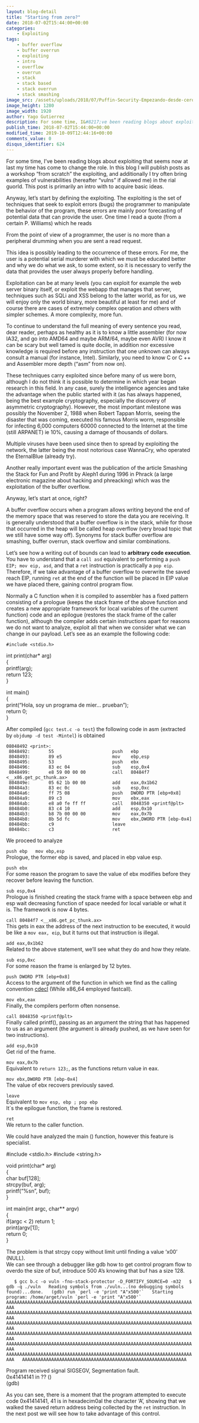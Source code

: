 ```yaml
---
layout: blog-detail
title: "Starting from zero?"
date: 2018-07-02T15:44:00+00:00
categories:
    - Exploiting
tags:
    - buffer overflow
    - buffer overrun
    - exploiting
    - intro
    - overflow
    - overrun
    - stack
    - stack based
    - stack overrun
    - stack smashing
image_src: /assets/uploads/2018/07/Puffin-Security-Empezando-desde-cero-exploiting-ciberseguridad.jpg
image_height: 1280
image_width: 1920
author: Yago Gutierrez
description: For some time, I&#8217;ve been reading blogs about exploiting that seems now at last my time has come to change the role. In this blog I will publish posts as a workshop &#8220;from scratch&#8221; the exploiting, and additionally I try often bring examples of vulnerabilities...
publish_time: 2018-07-02T15:44:00+00:00
modified_time: 2019-10-09T12:44:16+00:00
comments_value: 0
disqus_identifier: 624
---
```

For some time, I’ve been reading blogs about exploiting that seems now at last my time has come to change the role. In this blog I will publish posts as a workshop “from scratch” the exploiting, and additionally I try often bring examples of vulnerabilities (hereafter “vulns” if allowed me) in the rial guorld. This post is primarily an intro with to acquire basic ideas.

Anyway, let’s start by defining the exploiting. The exploiting is the set of techniques that seek to exploit errors (bugs) the programmer to manipulate the behavior of the program, these errors are mainly poor forecasting of potential data that can provide the user. One time I read a quote (from a certain P. Williams) which he reads

From the point of view of a programmer, the user is no more than a peripheral drumming when you are sent a read request.

This idea is possibly leading to the occurrence of these errors. For me, the user is a potential serial murderer with which we must be educated better and why we do what we ask, to some extent, so it is necessary to verify the data that provides the user always properly before handling.

Exploitation can be at many levels (you can exploit for example the web server binary itself, or exploit the webapp that manages that server, techniques such as SQLi and XSS belong to the latter world, as for us, we will enjoy only the world binary, more beautiful at least for me) and of course there are cases of extremely complex operation and others with simpler schemes. A more complexity, more fun.

To continue to understand the full meaning of every sentence you read, dear reader, perhaps as healthy as it is to know a little assembler (for now IA32, and go into AMD64 and maybe ARM/64, maybe even AVR) I know it can be scary but well tamed is quite docile, in addition nor excessive knowledge is required before any instruction that one unknown can always consult a manual (for instance, Intel). Similarly, you need to know C or C ++ and Assembler more depth (“asm” from now on).

These techniques carry exploited since before many of us were born, although I do not think it is possible to determine in which year began research in this field. In any case, surely the intelligence agencies and take the advantage when the public started with it (as has always happened, being the best example cryptography, especially the discovery of asymmetric cryptography). However, the most important milestone was possibly the November 2, 1988 when Robert Tappan Morris, seeing the disaster that was coming, executed his famous Morris worm, responsible for infecting 6,000 computers 60000 connected to the Internet at the time (still ARPANET) ie 10%, causing a damage of thousands of dollars.

Multiple viruses have been used since then to spread by exploiting the network, the latter being the most notorious case WannaCry, who operated the EternalBlue (already try).

Another really important event was the publication of the article Smashing the Stack for Fun and Profit by Aleph1 during 1996 in Phrack (a large electronic magazine about hacking and phreacking) which was the exploitation of the buffer overflow.

Anyway, let’s start at once, right?

A buffer overflow occurs when a program allows writing beyond the end of the memory space that was reserved to store the data you are receiving. It is generally understood that a buffer overflow is in the stack, while for those that occurred in the heap will be called heap overflow (very broad topic that we still have some way off). Synonyms for stack buffer overflow are smashing, buffer overrun, stack overflow and similar combinations.

Let’s see how a writing out of bounds can lead to **arbitrary code execution**. You have to understand that a `call asd` equivalent to performing a `push EIP; mov eip, asd`, and that a `ret` instruction is practically a `pop eip`. Therefore, if we take advantage of a buffer overflow to overwrite the saved reach EIP, running `ret` at the end of the function will be placed in EIP value we have placed there, gaining control program flow.

Normally a C function when it is compiled to assembler has a fixed pattern consisting of a prologue (keeps the stack frame of the above function and creates a new appropriate framework for local variables of the current function) code and an epilogue (restores the stack frame of the caller function), although the compiler adds certain instructions apart for reasons we do not want to analyze, exploit all that when we consider what we can change in our payload. Let’s see as an example the following code:  

    #include <stdio.h>

int print(char\* arg)  
{  
printf(arg);  
return 123;  
}

int main()  
{  
print(“Hola, soy un programa de mier… prueban”);  
return 0;  
}

After compiled (`gcc test.c -o test`) the following code in asm (extracted by `objdump -d test -Mintel`) is obtained

    08048492 <print>:
     8048492:       55                      push   ebp
     8048493:       89 e5                   mov    ebp,esp
     8048495:       53                      push   ebx
     8048496:       83 ec 04                sub    esp,0x4
     8048499:       e8 59 00 00 00          call   80484f7 <__x86.get_pc_thunk.ax>
     804849e:       05 62 1b 00 00          add    eax,0x1b62
     80484a3:       83 ec 0c                sub    esp,0xc
     80484a6:       ff 75 08                push   DWORD PTR [ebp+0x8]
     80484a9:       89 c3                   mov    ebx,eax
     80484ab:       e8 a0 fe ff ff          call   8048350 <printf@plt>
     80484b0:       83 c4 10                add    esp,0x10
     80484b3:       b8 7b 00 00 00          mov    eax,0x7b
     80484b8:       8b 5d fc                mov    ebx,DWORD PTR [ebp-0x4]
     80484bb:       c9                      leave  
     80484bc:       c3                      ret

We proceed to analyze

`push ebp  
mov ebp,esp`  
Prologue, the former ebp is saved, and placed in ebp value esp.

`push ebx`  
For some reason the program to save the value of ebx modifies before they recover before leaving the function.

`sub esp,0x4`  
Prologue is finished creating the stack frame with a space between ebp and esp wait decreasing function of space needed for local variable or what it is. The framework is now 4 bytes.

`call 80484f7 <__x86.get_pc_thunk.ax>`  
This gets in eax the address of the next instruction to be executed, it would be like a `mov eax, eip`, but it turns out that instruction is illegal.

`add eax,0x1b62`  
Related to the above statement, we’ll see what they do and how they relate.

`sub esp,0xc`  
For some reason the frame is enlarged by 12 bytes.

`push DWORD PTR [ebp+0x8]`  
Access to the argument of the function in which we find as the calling convention [cdecl](https://en.wikipedia.org/wiki/X86_calling_conventions) (While x86\_64 employed fastcall).

`mov ebx,eax`  
Finally, the compilers perform often nonsense.

`call 8048350 <printf@plt>`  
Finally called printf(), passing as an argument the string that has happened to us as an argument (the argument is already pushed, as we have seen for two instructions).

`add esp,0x10`  
Get rid of the frame.

`mov eax,0x7b`  
Equivalent to `return 123;`, as the functions return value in eax.

`mov ebx,DWORD PTR [ebp-0x4]`  
The value of ebx recovers previously saved.

`leave`  
Equivalent to `mov esp, ebp ; pop ebp`  
It´s the epilogue function, the frame is restored.

`ret`  
We return to the caller function.

We could have analyzed the main () function, however this feature is specialist.

#include <stdio.h>
#include <string.h>

void print(char\* arg)  
{  
char buf\[128\];  
strcpy(buf, arg);  
printf(“%sn”, buf);  
}

int main(int argc, char\*\* argv)  
{  
if(argc < 2) return 1;  
print(argv\[1\]);  
return 0;  
}

The problem is that strcpy copy without limit until finding a value ‘x00’ (NULL).  
We can see through a debugger like gdb how to get control program flow to overdo the size of buf, introduce 500 A’s knowing that buf has a size 128.

``  
$ gcc b.c -o vuln -fno-stack-protector -D_FORTIFY_SOURCE=0 -m32  
$ gdb -q ./vuln  
Reading symbols from ./vuln...(no debugging symbols found)...done.  
(gdb) run `perl -e 'print "A"x500'`  
Starting program: /home/arget/vuln `perl -e 'print "A"x500'`  
AAAAAAAAAAAAAAAAAAAAAAAAAAAAAAAAAAAAAAAAAAAAAAAAAAAAAAAAAAAAAAAAAAAAAAAAA  
AAAAAAAAAAAAAAAAAAAAAAAAAAAAAAAAAAAAAAAAAAAAAAAAAAAAAAAAAAAAAAAAAAAAAAAAA  
AAAAAAAAAAAAAAAAAAAAAAAAAAAAAAAAAAAAAAAAAAAAAAAAAAAAAAAAAAAAAAAAAAAAAAAAA  
AAAAAAAAAAAAAAAAAAAAAAAAAAAAAAAAAAAAAAAAAAAAAAAAAAAAAAAAAAAAAAAAAAAAAAAAA  
AAAAAAAAAAAAAAAAAAAAAAAAAAAAAAAAAAAAAAAAAAAAAAAAAAAAAAAAAAAAAAAAAAAAAAAAA  
AAAAAAAAAAAAAAAAAAAAAAAAAAAAAAAAAAAAAAAAAAAAAAAAAAAAAAAAAAAAAAAAAAAAAAAAA  
AAAAAAAAAAAAAAAAAAAAAAAAAAAAAAAAAAAAAAAAAAAAAAAAAAAAAAAAAAAAAA``

Program received signal SIGSEGV, Segmentation fault.  
0x41414141 in ?? ()  
(gdb)

As you can see, there is a moment that the program attempted to execute code 0x41414141, 41 is in hexadecim0al the character ‘A’, showing that we walked the saved return address being collected by the `ret` instruction. In the next post we will see how to take advantage of this control.